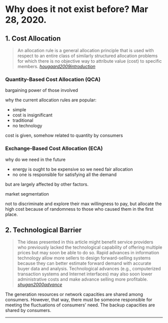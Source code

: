 
# Why does it not exist before? Mar 28, 2020.

## 1. Cost Allocation

> An allocation rule is a general allocation principle that is used with respect to an entire class of similarly structured allocation problems for which there is no objective way to attribute value (cost) to specific members. [_hougaard2009introduction_]

### Quantity-Based Cost Allocation (QCA)

bargaining power of those involved

why the current allocation rules are popular:

- simple
- cost is insignificant
- traditional
- no technology

cost is given, somehow related to quantity by consumers

### Exchange-Based Cost Allocation (ECA)

why do we need in the future

- energy is ought to be expensive so we need fair allocation
- no one is responsible for satisfying all the demand

but are largely affected by other factors.

market segmentation

not to discriminate and explore their max willingness to pay, but allocate the high cost because of randomness to those who caused them in the first place.

## 2. Technological Barrier

> The ideas presented in this article might benefit service providers who previously lacked the technological capability of offering multiple prices but may soon be able to do so. Rapid advances in information technology allow more sellers to design forward-selling systems because they can better estimate forward demand with accurate buyer data and analysis. Technological advances (e.g., computerized transaction systems and Internet interfaces) may also soon lower administrative costs and make advance selling more profitable. [_shugan2000advance_]

The generation resources or network capacities are shared among consumers. However, that way, there must be someone responsible for meeting the fluctuations of consumers' need. The backup capacities are shared by consumers.


---


[_shugan2000advance_]: https://github.com/edxu96/symposium/tree/master/src/Man
[_hougaard2009introduction_]: https://github.com/edxu96/symposium/tree/master/src/allocation
